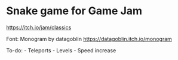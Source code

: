 # Snake game for Game Jam
https://itch.io/jam/classics

Font: Monogram by datagoblin https://datagoblin.itch.io/monogram


To-do:
	- Teleports
	- Levels
	- Speed increase

